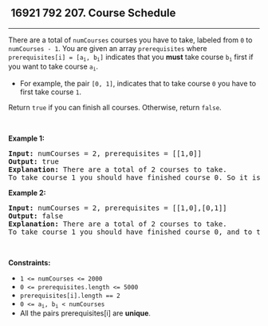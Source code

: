 <h2> 16921 792
207. Course Schedule</h2><hr><div><p>There are a total of <code>numCourses</code> courses you have to take, labeled from <code>0</code> to <code>numCourses - 1</code>. You are given an array <code>prerequisites</code> where <code>prerequisites[i] = [a<sub>i</sub>, b<sub>i</sub>]</code> indicates that you <strong>must</strong> take course <code>b<sub>i</sub></code> first if you want to take course <code>a<sub>i</sub></code>.</p>

<ul>
	<li>For example, the pair <code>[0, 1]</code>, indicates that to take course <code>0</code> you have to first take course <code>1</code>.</li>
</ul>

<p>Return <code>true</code> if you can finish all courses. Otherwise, return <code>false</code>.</p>

<p>&nbsp;</p>
<p><strong class="example">Example 1:</strong></p>

<pre><strong>Input:</strong> numCourses = 2, prerequisites = [[1,0]]
<strong>Output:</strong> true
<strong>Explanation:</strong> There are a total of 2 courses to take. 
To take course 1 you should have finished course 0. So it is possible.
</pre>

<p><strong class="example">Example 2:</strong></p>

<pre><strong>Input:</strong> numCourses = 2, prerequisites = [[1,0],[0,1]]
<strong>Output:</strong> false
<strong>Explanation:</strong> There are a total of 2 courses to take. 
To take course 1 you should have finished course 0, and to take course 0 you should also have finished course 1. So it is impossible.
</pre>

<p>&nbsp;</p>
<p><strong>Constraints:</strong></p>

<ul>
	<li><code>1 &lt;= numCourses &lt;= 2000</code></li>
	<li><code>0 &lt;= prerequisites.length &lt;= 5000</code></li>
	<li><code>prerequisites[i].length == 2</code></li>
	<li><code>0 &lt;= a<sub>i</sub>, b<sub>i</sub> &lt; numCourses</code></li>
	<li>All the pairs prerequisites[i] are <strong>unique</strong>.</li>
</ul>
</div>